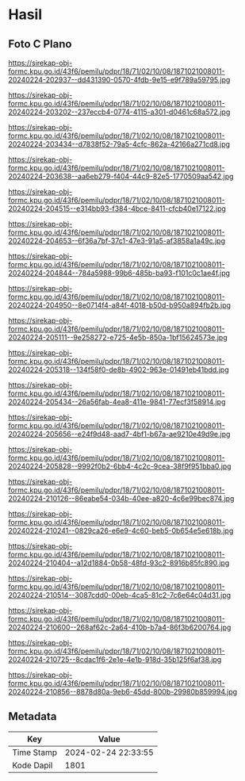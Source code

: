 # Hasil

## Foto C Plano

https://sirekap-obj-formc.kpu.go.id/43f6/pemilu/pdpr/18/71/02/10/08/1871021008011-20240224-202937--dd431390-0570-4fdb-9e15-e9f789a59795.jpg

https://sirekap-obj-formc.kpu.go.id/43f6/pemilu/pdpr/18/71/02/10/08/1871021008011-20240224-203202--237eccb4-0774-4115-a301-d0461c68a572.jpg

https://sirekap-obj-formc.kpu.go.id/43f6/pemilu/pdpr/18/71/02/10/08/1871021008011-20240224-203434--d7838f52-79a5-4cfc-862a-42166a271cd8.jpg

https://sirekap-obj-formc.kpu.go.id/43f6/pemilu/pdpr/18/71/02/10/08/1871021008011-20240224-203638--aa6eb279-f404-44c9-82e5-1770509aa542.jpg

https://sirekap-obj-formc.kpu.go.id/43f6/pemilu/pdpr/18/71/02/10/08/1871021008011-20240224-204515--e314bb93-f384-4bce-8411-cfcb40e17122.jpg

https://sirekap-obj-formc.kpu.go.id/43f6/pemilu/pdpr/18/71/02/10/08/1871021008011-20240224-204653--6f36a7bf-37c1-47e3-91a5-af3858a1a49c.jpg

https://sirekap-obj-formc.kpu.go.id/43f6/pemilu/pdpr/18/71/02/10/08/1871021008011-20240224-204844--784a5988-99b6-485b-ba93-f101c0c1ae4f.jpg

https://sirekap-obj-formc.kpu.go.id/43f6/pemilu/pdpr/18/71/02/10/08/1871021008011-20240224-204950--8e0714f4-a84f-4018-b50d-b950a894fb2b.jpg

https://sirekap-obj-formc.kpu.go.id/43f6/pemilu/pdpr/18/71/02/10/08/1871021008011-20240224-205111--9e258272-e725-4e5b-850a-1bf15624573e.jpg

https://sirekap-obj-formc.kpu.go.id/43f6/pemilu/pdpr/18/71/02/10/08/1871021008011-20240224-205318--134f58f0-de8b-4902-963e-01491eb41bdd.jpg

https://sirekap-obj-formc.kpu.go.id/43f6/pemilu/pdpr/18/71/02/10/08/1871021008011-20240224-205434--26a56fab-4ea8-411e-9841-77ecf3f58914.jpg

https://sirekap-obj-formc.kpu.go.id/43f6/pemilu/pdpr/18/71/02/10/08/1871021008011-20240224-205656--e24f9d48-aad7-4bf1-b67a-ae9210e49d9e.jpg

https://sirekap-obj-formc.kpu.go.id/43f6/pemilu/pdpr/18/71/02/10/08/1871021008011-20240224-205828--9992f0b2-6bb4-4c2c-9cea-38f9f951bba0.jpg

https://sirekap-obj-formc.kpu.go.id/43f6/pemilu/pdpr/18/71/02/10/08/1871021008011-20240224-210126--86eabe54-034b-40ee-a820-4c6e99bec874.jpg

https://sirekap-obj-formc.kpu.go.id/43f6/pemilu/pdpr/18/71/02/10/08/1871021008011-20240224-210241--0829ca26-e6e9-4c60-beb5-0b654e5e618b.jpg

https://sirekap-obj-formc.kpu.go.id/43f6/pemilu/pdpr/18/71/02/10/08/1871021008011-20240224-210404--a12d1884-0b58-48fd-93c2-8916b85fc890.jpg

https://sirekap-obj-formc.kpu.go.id/43f6/pemilu/pdpr/18/71/02/10/08/1871021008011-20240224-210514--3087cdd0-00eb-4ca5-81c2-7c6e64c04d31.jpg

https://sirekap-obj-formc.kpu.go.id/43f6/pemilu/pdpr/18/71/02/10/08/1871021008011-20240224-210600--268af62c-2a64-410b-b7a4-86f3b6200764.jpg

https://sirekap-obj-formc.kpu.go.id/43f6/pemilu/pdpr/18/71/02/10/08/1871021008011-20240224-210725--8cdac1f6-2e1e-4e1b-918d-35b125f6af38.jpg

https://sirekap-obj-formc.kpu.go.id/43f6/pemilu/pdpr/18/71/02/10/08/1871021008011-20240224-210856--8878d80a-9eb6-45dd-800b-29980b859994.jpg


## Metadata

| Key        | Value               |
| ---------- | ------------------- |
| Time Stamp | 2024-02-24 22:33:55 |
| Kode Dapil | 1801                |



